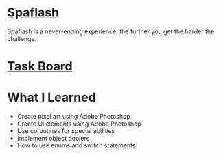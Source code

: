 # <a href="https://play.google.com/store/apps/details?id=com.flash.spaflash">Spaflash</a>
Spaflash is a never-ending experience, the further you get the harder the challenge.
# <a href="https://trello.com/b/cvaJMUgi/spaflash">Task Board</a>
# What I Learned
  <ul>
    <li>Create pixel art using Adobe Photoshop</li>
    <li>Create UI elements using Adobe Photoshop</li>
    <li>Use coroutines for special abilities</li>
    <li>Implement object poolers</li>
    <li>How to use enums and switch statements</li>
  </ul>
